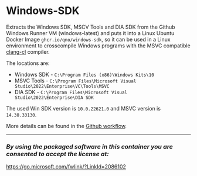 # Windows-SDK
Extracts the Windows SDK, MSCV Tools and DIA SDK from the Github Windows Runner VM (windows-latest) and puts it into a Linux Ubuntu Docker Image `ghcr.io/qno/windows-sdk`, so it can be used in a Linux environment to crosscompile Windows programs with the MSVC compatible [clang-cl](https://clang.llvm.org/docs/UsersManual.html#clang-cl) compiler.

The locations are:
* Windows SDK - `C:\Program Files (x86)\Windows Kits\10`
* MSVC Tools  - `C:\Program Files\Microsoft Visual Studio\2022\Enterprise\VC\Tools\MSVC`
* DIA SDK     - `C:\Program Files\Microsoft Visual Studio\2022\Enterprise\DIA SDK`

The used Win SDK version is `10.0.22621.0` and MSVC version is `14.38.33130`.

More details can be found in the [Github workflow](https://github.com/qno/Windows-SDK/blob/main/.github/workflows/docker-publish.yml#L42).
___
### ***By using the packaged software in this container you are consented to accept the license at:***
https://go.microsoft.com/fwlink/?LinkId=2086102
